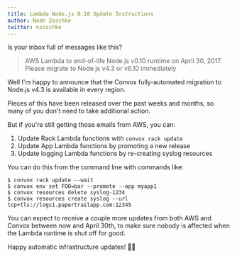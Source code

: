 ```yaml
---
title: Lambda Node.js 0.10 Update Instructions
author: Noah Zoschke
twitter: nzoschke
---
```


Is your inbox full of messages like this?

> AWS Lambda to end-of-life Node.js v0.10 runtime on April 30, 2017. Please migrate to Node.js v4.3 or v6.10 immediately

Well I'm happy to announce that the Convox fully-automated migration to Node.js v4.3 is available in every region.

Pieces of this have been released over the past weeks and months, so many of you don't need to take additional action.

But if you're still getting those emails from AWS, you can:

1. Update Rack Lambda functions with `convox rack update`
2. Update App Lambda functions by promoting a new release
3. Update logging Lambda functions by re-creating syslog resources

You can do this from the command line with commands like:

```
$ convox rack update --wait
$ convox env set FOO=bar --promote --app myapp1
$ convox resources delete syslog-1234
$ convox resources create syslog --url tcp+tls://logs1.papertrailapp.com:12345
```

You can expect to receive a couple more updates from both AWS and Convox between now and April 30th, to make sure nobody is affected when the Lambda runtime is shut off for good.

Happy automatic infrastructure updates! 🎉🎉
